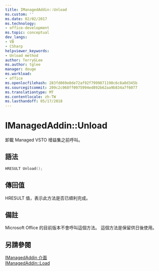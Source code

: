 ```yaml
---
title: IManagedAddin::Unload
ms.custom: ''
ms.date: 02/02/2017
ms.technology:
- office-development
ms.topic: conceptual
dev_langs:
- VB
- CSharp
helpviewer_keywords:
- Unload method
author: TerryGLee
ms.author: tglee
manager: douge
ms.workload:
- office
ms.openlocfilehash: 283fd069e0de72af92f7999871190c6c8a0d345b
ms.sourcegitcommit: 209c2c068ff0975994ed892b62aa9b834a7f6077
ms.translationtype: MT
ms.contentlocale: zh-TW
ms.lasthandoff: 05/17/2018
---
```

# <a name="imanagedaddinunload"></a>IManagedAddin::Unload
  卸載 Managed VSTO 增益集之前呼叫。  
  
## <a name="syntax"></a>語法  
  
```c++
HRESULT Unload();  
```  
  
## <a name="return-value"></a>傳回值  
 HRESULT 值，表示此方法是否已順利完成。  
  
## <a name="remarks"></a>備註  
 Microsoft Office 的目前版本不會呼叫這個方法。 這個方法是保留供日後使用。  
  
## <a name="see-also"></a>另請參閱  
 [IManagedAddin 介面](../vsto/imanagedaddin-interface.md)   
 [IManagedAddin::Load](../vsto/imanagedaddin-load.md)  
  
  